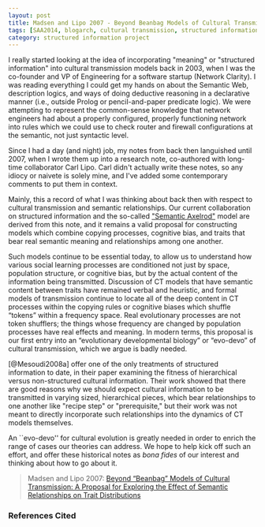 ```yaml
---
layout: post
title: Madsen and Lipo 2007 - Beyond Beanbag Models of Cultural Transmission
tags: [SAA2014, blogarch, cultural transmission, structured information, archival papers, semantic models, experiment-semanticaxelrod]
category: structured information project
---
```

I really started looking at the idea of incorporating "meaning" or "structured information" into cultural transmission models back in 2003, when I was the co-founder and VP of Engineering for a software startup (Network Clarity).  I was reading everything I could get my hands on about the Semantic Web, description logics, and ways of doing deductive reasoning in a declarative manner (i.e., outside Prolog or pencil-and-paper predicate logic).  We were attempting to represent the common-sense knowledge that network engineers had about a properly configured, properly functioning network into rules which we could use to check router and firewall configurations at the semantic, not just syntactic level.  

Since I had a day (and night) job, my notes from back then languished until 2007, when I wrote them up into a research note, co-authored with long-time collaborator Carl Lipo.  Carl didn't actually write these notes, so any idiocy or naivete is solely mine, and I've added some contemporary comments to put them in context.  

Mainly, this a record of what I was thinking about back then with respect to cultural transmission and semantic relationships.  Our current collaboration on structured information and the so-called ["Semantic Axelrod"](/projects/structuredinfo/) model are derived from this note, and it remains a valid proposal for constructing models which combine copying processes, cognitive bias, and traits that bear real semantic meaning and relationships among one another.  

Such models continue to be essential today, to allow us to understand how various social learning
processes are conditioned not just by space, population structure, or cognitive bias, but by the actual content of the
information being transmitted. Discussion of CT models that have semantic content between traits have remained verbal and heuristic, and formal models of transmission continue to locate all of the deep content in CT processes within the copying rules or cognitive biases which shuffle “tokens” within a frequency space.
Real evolutionary processes are not token shufflers; the things whose frequency are changed by population processes
have real effects and meaning. In modern terms, this proposal is our first entry into an “evolutionary developmental
biology” or “evo-devo” of cultural transmission, which we argue is badly needed.

[@Mesoudi2008a] offer one of the only treatments of structured information to date, in their paper examining the fitness of hierarchical versus non-structured cultural information.  Their work showed that there are good reasons why we should expect cultural information to be transmitted in varying sized, hierarchical pieces, which bear relationships to one another like "recipe step" or "prerequisite," but their work was not meant to directly incorporate such relationships into the dynamics of CT models themselves.  

An ``evo-devo'' for cultural evolution is greatly needed in order to enrich the range of cases our theories can address.  We hope to help kick off such an effort, and offer these historical notes as _bona fides_ of our interest and thinking about how to go about it.  

>Madsen and Lipo 2007:  [Beyond “Beanbag” Models of Cultural Transmission: A Proposal for Exploring the Effect of Semantic Relationships on Trait Distributions](/files/madsenlipo2007-semantic-ct-models.pdf)



### References Cited ###

